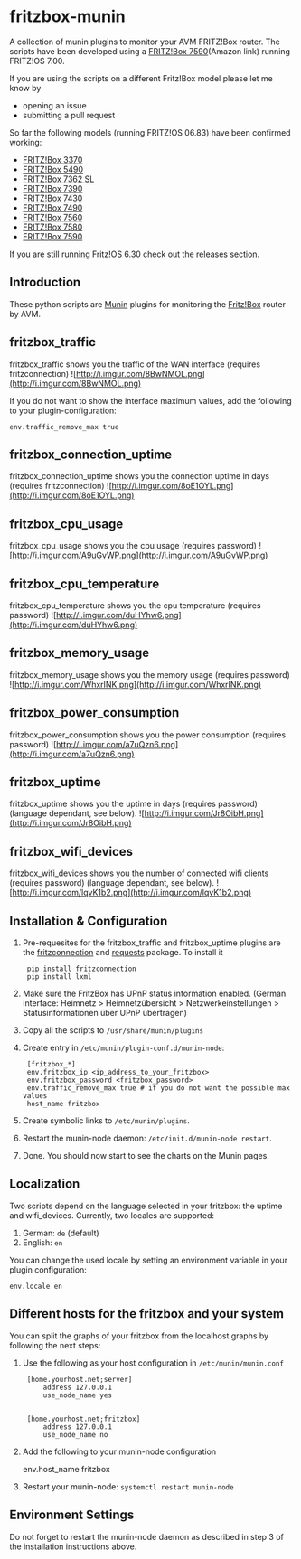 # fritzbox-munin

A collection of munin plugins to monitor your AVM FRITZ!Box router. The scripts have been developed using a [FRITZ!Box 7590](http://geni.us/OO2c7S)(Amazon link) running FRITZ!OS 7.00.

If you are using the scripts on a different Fritz!Box model please let me know by

- opening an issue
- submitting a pull request

 So far the following models (running FRITZ!OS 06.83) have been confirmed working:

- [FRITZ!Box 3370](http://geni.us/zh3U)
- [FRITZ!Box 5490](http://geni.us/ACtUyFt)
- [FRITZ!Box 7362 SL](http://geni.us/fTyoY)
- [FRITZ!Box 7390](http://geni.us/BlAP)
- [FRITZ!Box 7430](http://geni.us/BlAP)
- [FRITZ!Box 7490](http://geni.us/fTyoY)
- [FRITZ!Box 7560](http://geni.us/6gPZNI)
- [FRITZ!Box 7580](http://geni.us/yUYyQTE)
- [FRITZ!Box 7590](http://geni.us/OO2c7S)

 If you are still running Fritz!OS 6.30 check out the [releases section](https://github.com/Tafkas/fritzbox-munin/releases/tag/6.30.1).

## Introduction

   These python scripts are [Munin](http://munin-monitoring.org) plugins for monitoring the [Fritz!Box](http://avm.de/produkte/fritzbox/) router by AVM.

## fritzbox\_traffic

  fritzbox\_traffic shows you the traffic of the WAN interface (requires fritzconnection)
  ![http://i.imgur.com/8BwNMOL.png](http://i.imgur.com/8BwNMOL.png)

  If you do not want to show the interface maximum values, add the following to your plugin-configuration:

    env.traffic_remove_max true

## fritzbox\_connection\_uptime

  fritzbox\_connection\_uptime shows you the connection uptime in days (requires fritzconnection)
  ![http://i.imgur.com/8oE1OYL.png](http://i.imgur.com/8oE1OYL.png)

## fritzbox\_cpu\_usage

  fritzbox\_cpu\_usage shows you the cpu usage (requires password)
  ![http://i.imgur.com/A9uGvWP.png](http://i.imgur.com/A9uGvWP.png)

## fritzbox\_cpu\_temperature

  fritzbox\_cpu\_temperature shows you the cpu temperature (requires password)
  ![http://i.imgur.com/duHYhw6.png](http://i.imgur.com/duHYhw6.png)

## fritzbox\_memory\_usage

  fritzbox\_memory\_usage shows you the memory usage (requires password)
  ![http://i.imgur.com/WhxrINK.png](http://i.imgur.com/WhxrINK.png)

##  fritzbox\_power\_consumption

  fritzbox\_power\_consumption shows you the power consumption (requires password)
  ![http://i.imgur.com/a7uQzn6.png](http://i.imgur.com/a7uQzn6.png)

## fritzbox\_uptime

  fritzbox\_uptime shows you the uptime in days (requires password) (language dependant, see below).
  ![http://i.imgur.com/Jr8OibH.png](http://i.imgur.com/Jr8OibH.png)

## fritzbox\_wifi\_devices

  fritzbox\_wifi\_devices shows you the number of connected wifi clients (requires password) (language dependant, see below).
  ![http://i.imgur.com/lqvK1b2.png](http://i.imgur.com/lqvK1b2.png)

## Installation & Configuration

1. Pre-requesites for the fritzbox\_traffic and fritzbox\_uptime plugins are the [fritzconnection](https://pypi.python.org/pypi/fritzconnection) and [requests](https://pypi.python.org/pypi/requests) package. To install it

        pip install fritzconnection
        pip install lxml

2. Make sure the FritzBox has UPnP status information enabled. (German interface: Heimnetz > Heimnetzübersicht > Netzwerkeinstellungen > Statusinformationen über UPnP übertragen)

3. Copy all the scripts to `/usr/share/munin/plugins`

4. Create entry in `/etc/munin/plugin-conf.d/munin-node`:

        [fritzbox_*]
        env.fritzbox_ip <ip_address_to_your_fritzbox>
        env.fritzbox_password <fritzbox_password>
        env.traffic_remove_max true # if you do not want the possible max values
        host_name fritzbox

5. Create symbolic links to `/etc/munin/plugins`.

6. Restart the munin-node daemon: `/etc/init.d/munin-node restart`.

7. Done. You should now start to see the charts on the Munin pages.

## Localization

Two scripts depend on the language selected in your fritzbox: the uptime and wifi\_devices. Currently, two locales are
supported:

1. German: `de` (default)
2. English: `en`

You can change the used locale by setting an environment variable in your plugin configuration:

    env.locale en

## Different hosts for the fritzbox and your system

You can split the graphs of your fritzbox from the localhost graphs by following the next steps:

1. Use the following as your host configuration in `/etc/munin/munin.conf`

        [home.yourhost.net;server]
            address 127.0.0.1
            use_node_name yes


        [home.yourhost.net;fritzbox]
            address 127.0.0.1
            use_node_name no

2. Add the following to your munin-node configuration

    env.host_name fritzbox

3. Restart your munin-node: `systemctl restart munin-node`

## Environment Settings

  Do not forget to restart the munin-node daemon as described in step 3 of the installation instructions above.
